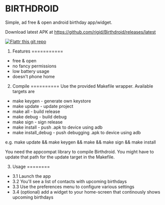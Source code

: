 BIRTHDROID
==========

Simple, ad free & open android birthday app/widget.

Download latest APK at https://github.com/rigid/Birthdroid/releases/latest


[![Flattr this git repo](http://api.flattr.com/button/flattr-badge-large.png)](https://flattr.com/thing/1345949)



1. Features
===========
* free & open
* no fancy permissions
* low battery usage
* doesn't phone home


2. Compile
==========
Use the provided Makefile wrapper. Available targets are

* make keygen        - generate own keystore
* make update        - update project
* make all           - build release
* make debug         - build debug
* make sign          - sign release
* make install       - push .apk to device using adb
* make install_debug - push debugging .apk to device using adb

e.g. make update && make keygen && make && make sign && make install

You need the appcompat library to compile Birthdroid. You might have to update that path for the update target in the Makefile.


3. Usage
========

* 3.1 Launch the app 
* 3.2 You'll see a list of contacts with upcoming birthdays 
* 3.3 Use the preferences menu to configure various settings
* 3.4 (optional) add a widget to your home-screen that continously shows upcoming birthdays
